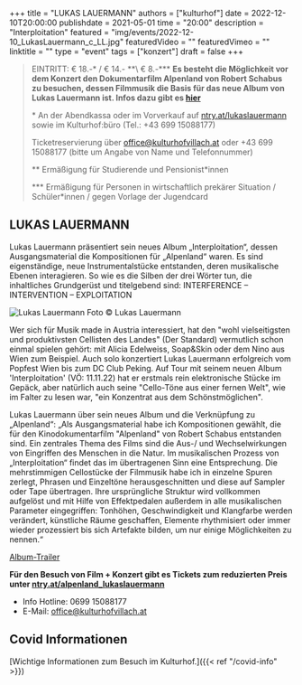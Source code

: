 +++
title = "LUKAS LAUERMANN"
authors = ["kulturhof"]
date = 2022-12-10T20:00:00
publishdate = 2021-05-01
time = "20:00"
description = "Interploitation"
featured = "img/events/2022-12-10_LukasLauermann_c_LL.jpg"
featuredVideo = ""
featuredVimeo = ""
linktitle = ""
type = "event"
tags = ["konzert"]
draft = false
+++

>
> EINTRITT: € 18.-\* / € 14.- *\*\ € 8.-\*\*\*
>**Es besteht die Möglichkeit vor dem Konzert den Dokumentarfilm Alpenland von Robert Schabus zu besuchen, dessen Filmmusik die Basis für das neue Album von Lukas Lauermann ist. Infos dazu gibt es [hier](https://kulturhofvillach.at/events/2022/2022-12-10_lukaslauermann_alpenland/)**
>
> \* An der Abendkassa oder im Vorverkauf auf [ntry.at/lukaslauermann](https://ntry.at/lukaslauermann) sowie im Kulturhof:büro (Tel.: +43 699 15088177)
>
>Ticketreservierung über office@kulturhofvillach.at oder +43 699 15088177 (bitte um Angabe von Name und Telefonnummer) 
> 
> \*\* Ermäßigung für Studierende und Pensionist\*innen
>
> \*\*\* Ermäßigung für Personen in wirtschaftlich prekärer Situation / Schüler\*innen / gegen Vorlage der Jugendcard
>


## LUKAS LAUERMANN
Lukas Lauermann präsentiert sein neues Album „Interploitation“, dessen Ausgangsmaterial die Kompositionen für „Alpenland“ waren. Es sind eigenständige, neue Instrumentalstücke entstanden, deren musikalische Ebenen interagieren. So wie es die Silben der drei Wörter tun, die inhaltliches Grundgerüst und titelgebend sind: INTERFERENCE – INTERVENTION – EXPLOITATION

![Lukas Lauermann](/img/events/2022-12-10_LukasLauermann_Blumen_c_LL.jpg)
Foto © Lukas Lauermann

Wer sich für Musik made in Austria interessiert, hat den "wohl vielseitigsten und produktivsten
Cellisten des Landes" (Der Standard) vermutlich schon einmal spielen gehört: mit Alicia
Edelweiss, Soap&Skin oder dem Nino aus Wien zum Beispiel. Auch solo konzertiert Lukas
Lauermann erfolgreich vom Popfest Wien bis zum DC Club Peking.
Auf Tour mit seinem neuen Album 'Interploitation' (VÖ: 11.11.22) hat er erstmals rein
elektronische Stücke im Gepäck, aber natürlich auch seine "Cello-Töne aus einer fernen
Welt", wie im Falter zu lesen war, "ein Konzentrat aus dem Schönstmöglichen".

Lukas Lauermann über sein neues Album und die Verknüpfung zu „Alpenland“:
„Als Ausgangsmaterial habe ich Kompositionen gewählt, die für den Kinodokumentarfilm
"Alpenland" von Robert Schabus entstanden sind. Ein zentrales Thema des Films sind die
Aus-/ und Wechselwirkungen von Eingriffen des Menschen in die Natur. Im musikalischen
Prozess von „Interploitation“ findet das im übertragenen Sinn eine Entsprechung.
Die mehrstimmigen Cellostücke der Filmmusik habe ich in einzelne Spuren zerlegt, Phrasen
und Einzeltöne herausgeschnitten und diese auf Sampler oder Tape übertragen.
Ihre ursprüngliche Struktur wird vollkommen aufgelöst und mit Hilfe von Effektpedalen
außerdem in alle musikalischen Parameter eingegriffen: Tonhöhen, Geschwindigkeit und
Klangfarbe werden verändert, künstliche Räume geschaffen, Elemente rhythmisiert oder
immer wieder prozessiert bis sich Artefakte bilden, um nur einige Möglichkeiten zu nennen.“

[Album-Trailer](https://www.youtube.com/watch?v=kIOzZRvRTTg)

**Für den Besuch von Film + Konzert gibt es Tickets zum reduzierten Preis unter [ntry.at/alpenland_lukaslauermann](https://ntry.at/alpenland_lukaslauermann)**

- Info Hotline: 0699 15088177 
- E-Mail: office@kulturhofvillach.at

## Covid Informationen

[Wichtige Informationen zum Besuch im Kulturhof.]({{< ref "/covid-info" >}})
